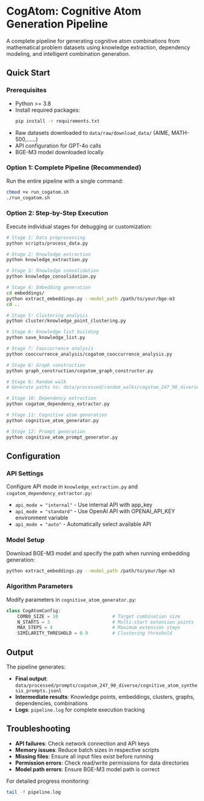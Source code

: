# CogAtom: Cognitive Atom Generation Pipeline

A complete pipeline for generating cognitive atom combinations from mathematical problem datasets using knowledge extraction, dependency modeling, and intelligent combination generation.

## Quick Start

### Prerequisites

- Python >= 3.8
- Install required packages:
  ```bash
  pip install -r requirements.txt
  ```
- Raw datasets downloaded to `data/raw/download_data/` (AIME, MATH-500,......)
- API configuration for GPT-4o calls
- BGE-M3 model downloaded locally

### Option 1: Complete Pipeline (Recommended)

Run the entire pipeline with a single command:

```bash
chmod +x run_cogatom.sh
./run_cogatom.sh
```

### Option 2: Step-by-Step Execution

Execute individual stages for debugging or customization:

```bash
# Stage 1: Data preprocessing
python scripts/process_data.py

# Stage 2: Knowledge extraction
python knowledge_extraction.py

# Stage 3: Knowledge consolidation
python knowledge_consolidation.py

# Stage 4: Embedding generation
cd embeddings/
python extract_embeddings.py --model_path /path/to/your/bge-m3
cd ..

# Stage 5: Clustering analysis
python cluster/knowledge_point_clustering.py

# Stage 6: Knowledge list building
python save_knowledge_list.py

# Stage 7: Cooccurrence analysis
python cooccurrence_analysis/cogatom_cooccurrence_analysis.py

# Stage 8: Graph construction
python graph_construction/cogatom_graph_constructor.py

# Stage 9: Random walk
# Generate paths to: data/processed/random_walks/cogatom_247_90_diverse/paths/diverse_random_walk_paths.txt

# Stage 10: Dependency extraction
python cogatom_dependency_extractor.py

# Stage 11: Cognitive atom generation
python cognitive_atom_generator.py

# Stage 12: Prompt generation
python cognitive_atom_prompt_generator.py
```

## Configuration

### API Settings
Configure API mode in `knowledge_extraction.py` and `cogatom_dependency_extractor.py`:
- `api_mode = "internal"` - Use internal API with app_key
- `api_mode = "standard"` - Use OpenAI API with OPENAI_API_KEY environment variable
- `api_mode = "auto"` - Automatically select available API

### Model Setup
Download BGE-M3 model and specify the path when running embedding generation:
```bash
python extract_embeddings.py --model_path /path/to/your/bge-m3
```

### Algorithm Parameters
Modify parameters in `cognitive_atom_generator.py`:
```python
class CogAtomConfig:
    COMBO_SIZE = 10                    # Target combination size
    N_STARTS = 3                       # Multi-start extension points
    MAX_STEPS = 4                      # Maximum extension steps
    SIMILARITY_THRESHOLD = 0.9         # Clustering threshold
```

## Output

The pipeline generates:
- **Final output**: `data/processed/prompts/cogatom_247_90_diverse/cognitive_atom_synthesis_prompts.jsonl`
- **Intermediate results**: Knowledge points, embeddings, clusters, graphs, dependencies, combinations
- **Logs**: `pipeline.log` for complete execution tracking

## Troubleshooting

- **API failures**: Check network connection and API keys
- **Memory issues**: Reduce batch sizes in respective scripts
- **Missing files**: Ensure all input files exist before running
- **Permission errors**: Check read/write permissions for data directories
- **Model path errors**: Ensure BGE-M3 model path is correct

For detailed progress monitoring:
```bash
tail -f pipeline.log
```
